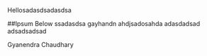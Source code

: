Hellosadasdsadasdsa

##Ipsum Below
ssadasdsa
gayhandn
ahdjsadosahda
adasdadsad
adsadsadsad

Gyanendra Chaudhary